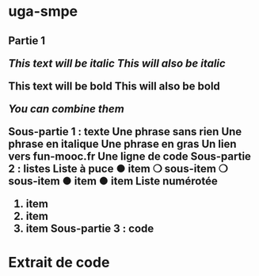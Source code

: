 # uga-smpe

<h2> Partie 1



*This text will be italic*
_This will also be italic_

**This text will be bold**
__This will also be bold__

_You **can** combine them_




Sous-partie 1 : texte
Une phrase sans rien
Une phrase en italique
Une phrase en gras
Un lien vers fun-mooc.fr
Une ligne de code
Sous-partie 2 : listes
Liste à puce
●
item
❍ sous-item
❍ sous-item
● item
● item
Liste numérotée
1. item
2. item
3. item
Sous-partie 3 : code
# Extrait de code


